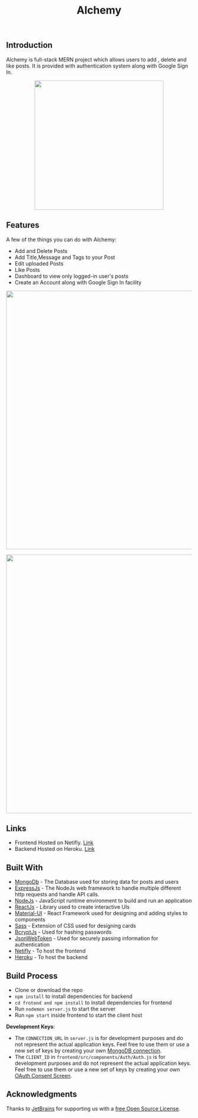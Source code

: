 <h1 align="center"> Alchemy </h1> <br>

## Introduction
Alchemy is full-stack MERN project which allows users to add , delete and like posts. It is provided with authentication system along with Google Sign In.

<p align="center">
  <img src = "http://i.imgur.com/HowF6aM.png" width=350>
</p>

## Features

A few of the things you can do with Alchemy:

* Add and Delete Posts
* Add Title,Message and Tags to your Post
* Edit uploaded Posts
* Like Posts
* Dashboard to view only logged-in user's posts
* Create an Account along with Google Sign In facility

<p align="center">
  <img src = "http://i.imgur.com/IkSnFRL.png" width=700>
</p>

<p align="center">
  <img src = "http://i.imgur.com/0iorG20.png" width=700>
</p>

## Links

- Frontend Hosted on Netifly. [Link](https://alchemy-project.netlify.app/)
- Backend Hosted on Heroku. [Link](https://alchemy-project.herokuapp.com/)

## Built With
* [MongoDb](https://www.mongodb.com/) - The Database used for storing data for posts and users
* [ExpressJs](https://expressjs.com/) - The NodeJs web framework to handle multiple different http requests and handle API calls.
* [NodeJs](https://nodejs.org/en/) - JavaScript runtime environment to build and run an application
* [ReactJs](https://reactjs.org/) - Library used to create interactive UIs
* [Material-UI](https://material-ui.com/) - React Framework used for designing and adding styles to components
* [Sass](https://sass-lang.com/) - Extension of CSS used for designing cards
* [BcryptJs](https://www.npmjs.com/package/bcryptjs) - Used for hashing passwords
* [JsonWebToken](https://www.npmjs.com/package/jsonwebtoken) - Used for securely passing information for authentication
* [Netifly](https://www.netlify.com/) - To host the frontend
* [Heroku](https://www.heroku.com/) - To host the backend

## Build Process

- Clone or download the repo
- `npm install` to install dependencies for backend
- `cd frotend and npm install` to install dependencies for frontend
- Run `nodemon server.js` to start the server
- Run `npm start` inside frontend to start the client host 

**Development Keys**: 
- The `CONNECTION_URL` in `server.js` is for development purposes and do not represent the actual application keys. Feel free to use them or use a new set of keys by creating your own [MongoDB connection](https://www.mongodb.com/).
- The `CLIENT_ID` in `frontend/src/components/Auth/Auth.js` is for development purposes and do not represent the actual application keys. Feel free to use them or use a new set of keys by creating your own [OAuth Consent Screen](https://console.developers.google.com/).


## Acknowledgments

Thanks to [JetBrains](https://www.jetbrains.com) for supporting us with a [free Open Source License](https://www.jetbrains.com/buy/opensource).
